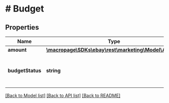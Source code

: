 # # Budget

## Properties

Name | Type | Description | Notes
------------ | ------------- | ------------- | -------------
**amount** | [**\macropage\SDKs\ebay\rest\marketing\Model\Amount**](Amount.md) |  | [optional]
**budgetStatus** | **string** | The budget status for a CPC Promoted Listings campaign. For implementation help, refer to &lt;a href&#x3D;&#39;https://developer.ebay.com/api-docs/sell/marketing/types/pls:BudgetStatusEnum&#39;&gt;eBay API documentation&lt;/a&gt; | [optional]

[[Back to Model list]](../../README.md#models) [[Back to API list]](../../README.md#endpoints) [[Back to README]](../../README.md)
